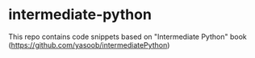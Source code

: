 # intermediate-python
This repo contains code snippets based on "Intermediate Python" book (https://github.com/yasoob/intermediatePython)
